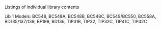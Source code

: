 Listings of individual library contents

Lib 1 Models: BC548, BC548A, BC548B, BC548C, BC549/BC550, BC558A, BD135/137/139,
  BF199, BD136, TIP31B, TIP32, TIP32C, TIP41C, TIP42C


